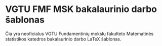# VGTU FMF MSK bakalaurinio darbo šablonas

Čia yra neoficialus VGTU Fundamentinių mokslų fakulteto Matematinės statistikos katedros bakalaurinio darbo LaTeX šablonas.

